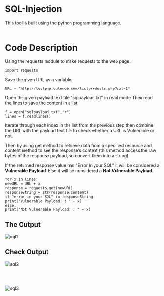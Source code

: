 # SQL-Injection
This tool is built using the python programming language.
<br>
<br>

# Code Description
Using the requests module to make requests to the web page.
```
import requests
```
Save the given URL as a variable.
```
URL = "http://testphp.vulnweb.com/listproducts.php?cat=1"
```

Open the given payload text file "sqlpayload.txt" in read mode
Then read the lines to save the content in a list.
```
f = open("sqlpayload.txt","r")
lines = f.readlines()
```

Iterate through each index in the list from the previous step then combine the URL with the payload text file to check whether a URL is Vulnerable or not.

Then by using get method to retrieve data from a specified resource and content method to see the response’s content (this method access the raw bytes of the response payload, so convert them into a string).

If the returned response value has "Error in your SQL" It will be considered a **Vulnerable Payload**. Else it will be considered a **Not Vulnerable Payload**.

```
for x in lines:
newURL = URL + x
response = requests.get(newURL)
responseString = str(response.content)
if "error in your SQL" in responseString:
print("Vulnerable Payload! : " + x)
else:
print("Not Vulnerable Payload! : " + x)
```

## The Output
![sql1](https://user-images.githubusercontent.com/126514202/222053150-174785d6-d46e-43b1-aa79-cc4b0466e3d1.png)

## Check Output
![sql2](https://user-images.githubusercontent.com/126514202/222053148-a2a57a99-0a27-4725-a354-f335e952a991.png)

<br>
<br>

![sql3](https://user-images.githubusercontent.com/126514202/222053139-5c97bea3-8943-4688-8047-1de046baf900.png)
